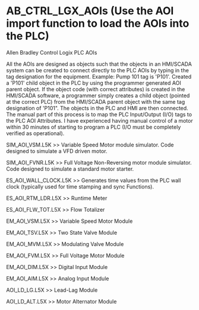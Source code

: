 # AB_CTRL_LGX_AOIs (Use the AOI import function to load the AOIs into the PLC)
Allen Bradley Control Logix PLC AOIs
<p>All the AOIs are designed as objects such that the objects in an HMI/SCADA system can be created to connect directly to the PLC AOIs by typing in the tag designation for the equipment.  Example: Pump 101 tag is 'P101'.  Created a 'P101' child object in the PLC by using the programmer generated AOI parent object.  If the object code (with correct attributes) is created in the HMI/SCADA software, a programmer simply creates a child object (pointed at the correct PLC) from the HMI/SCADA parent object with the same tag designation of 'P101".  The objects in the PLC and HMI are then connected.  The manual part of this process is to map the PLC Input/Output (I/O) tags to the PLC AOI Attributes.  I have experienced having manual control of a motor within 30 minutes of starting to program a PLC (I/O must be completely verified as operational).<p/>
  
<p>SIM_AOI_VSM.L5K >> Variable Speed Motor module simulator. Code designed to simulate a VFD driven motor.<p/>
<p>SIM_AOI_FVNR.L5K >> Full Voltage Non-Reversing motor module simulator. Code designed to simulate a standard motor starter.<p/>
<p>ES_AOI_WALL_CLOCK.L5K >> Generates time values from the PLC wall clock (typically used for time stamping and sync Functions).<p/>
<p>ES_AOI_RTM_LDR.L5X >> Runtime Meter<p/>
<p>ES_AOI_FLW_TOT.L5X >> Flow Totalizer<p/>
<p>EM_AOI_VSM.L5X >> Variable Speed Motor Module<p/>
<p>EM_AOI_TSV.L5X >> Two State Valve Module<p/>
<p>EM_AOI_MVM.L5X >> Modulating Valve Module<p/>
<p>EM_AOI_FVM.L5X >> Full Voltage Motor Module<p/>
<p>EM_AOI_DIM.L5X >> Digital Input Module<p/>
<p>EM_AOI_AIM.L5X >> Analog Input Module<p/>
<p>AOI_LD_LG.L5X >> Lead-Lag Module<p/>
<p>AOI_LD_ALT.L5X >> Motor Alternator Module<p/>
